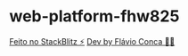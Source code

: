 # web-platform-fhw825

[Feito no StackBlitz ⚡️](https://stackblitz.com/edit/web-platform-fhw825) [Dev by Flávio Conca 🧑‍💻](http://neighbouring.com.br/)